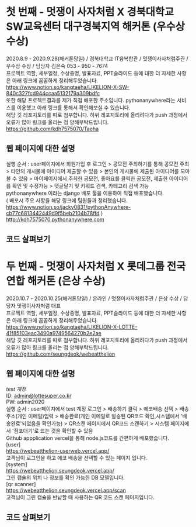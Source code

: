 # 첫 번째 - 멋쟁이 사자처럼 X 경북대학교 SW교육센터 대구경북지역 해커톤 (우수상 수상)
2020.8.9 - 2020.9.28(해커톤당일) / 경북대학교 IT융복합관 / 멋쟁이사자처럼주관 / 우수상 수상 / 담당자 김은숙 053 - 950 - 7674 \
프로젝트 역할, 세부일정, 수상증명, 발표자료, PPT슬라이드 등에 대한 더 자세한 사항은 아래 링크에 꼼꼼하게 정리해두었습니다. \
https://www.notion.so/kangtaeha/LIKELION-X-SW-840c327fcd944ccaa5132179a309bdfc \
또한 해당 프로젝트결과를 제가 직접 배포한 주소입니다. pythonanywhere라는 서비스를 이용했고 아래 링크를 통해서 확인해보실 수 있습니다. \
해당 깃 레포지토리를 따로 첨부합니다. 하위 레포지토리에 올리려다가 push 과정에서 오류가 많아 링크를 올리는 점 양해부탁드립니다. \
https://github.com/kdh7575070/Taeha

## 웹 페이지에 대한 설명
실행 순서 : user페이지에서 회원가입 후 로그인 > 공모전 주최하기를 통해 공모전 주최 > 타인의 게시물에 아이디어 제출할 수 있음 > 본인의 게시물에 제출된 아이디어를 모아볼 수 있음 > 마이페이지에서 주최한 공모전, 좋아요를 클릭한 공모전, 제출한 아이디어를 확인 및 수정가능 > 댓글달기 및 키워드 검색, 카테고리 검색 가능 \
pythonanywhere 이라는 django 배포 툴을 이용하여 직접 배포했습니다. \
( 배포시 주요 사항을 해당 링크에 팀원들과 정리했습니다. https://www.notion.so/jacky0831/pythonAnywhere-cb77c6813442449d9f5beb2104b78ffd ) \
http://kdh7575070.pythonanywhere.com

## 코드 살펴보기


# 두 번째 - 멋쟁이 사자처럼 X 롯데그룹 전국연합 해커톤 (은상 수상)
2020.10.7 - 2020.10.25(해커톤당일) / 온라인 / 멋쟁이사자처럼주관 / 은상 수상 / 담당자 멋쟁이사자처럼 대표 \
프로젝트 역할, 세부일정, 수상증명, 발표자료, PPT슬라이드 등에 대한 더 자세한 사항은 아래 링크에 꼼꼼하게 정리해두었습니다. \
https://www.notion.so/kangtaeha/LIKELION-X-LOTTE-41f85103eac3490a9749564270b2e2ae \
해당 깃 레포지토리를 따로 첨부합니다. 하위 레포지토리에 올리려다가 push 과정에서 오류가 많아 링크를 올리는 점 양해부탁드립니다. \
https://github.com/seungdeok/webeatthelion

## 웹 페이지에 대한 설명
*test 계정* \
ID: admin@lottesuper.co.kr \
PW: admin2020 \
실행 순서 : user페이지에서 test 계정 로그인 > 배송하기 클릭 > 에코배송 선택 > 배송주소(개인 이메일)입력 > 배송완료(개인 이메일로 발송된 QR코드 확인,시스템에서 '배송완료'되었음을 확인가능) > QR스캔 페이지에서 QR코드 스캔하기 > 시스템 페이지에서 '점포대기'로 뜨는 것을 확인할 수 있음 \
Github appplication vercel을 통해 node.js코드를 간편하게 배포했습니다. \
[user] \
https://webeatthelion-userweb.vercel.app/ \
고객님이 로그인을 하고 에코 배송을 선택할 수 있는 페이지 입니다. \
[system] \
https://webeatthelion.seungdeok.vercel.app/ \
그린 캡슐의 위치 나 정보를 확인 가능한 DB 모델입니다. \
[qr scanner] \
https://webeatthelion.seungdeok.vercel.app/scan \
고객님이 그린 캡슐을 반납할 때 사용하는 QR 코드 스캔 페이지입니다.

## 코드 살펴보기
